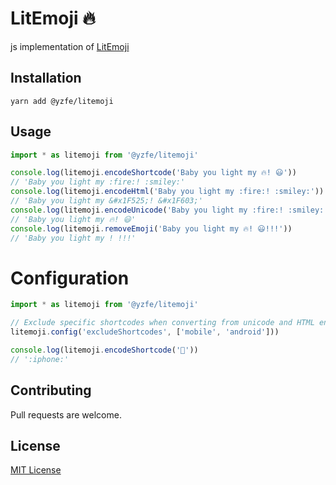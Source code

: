 # LitEmoji 🔥

js implementation of [LitEmoji](https://github.com/elvanto/litemoji)

## Installation

```
yarn add @yzfe/litemoji
```

## Usage

```ts
import * as litemoji from '@yzfe/litemoji'

console.log(litemoji.encodeShortcode('Baby you light my 🔥! 😃'))
// 'Baby you light my :fire:! :smiley:'
console.log(litemoji.encodeHtml('Baby you light my :fire:! :smiley:'))
// 'Baby you light my &#x1F525;! &#x1F603;'
console.log(litemoji.encodeUnicode('Baby you light my :fire:! :smiley:'))
// 'Baby you light my 🔥! 😃'
console.log(litemoji.removeEmoji('Baby you light my 🔥! 😃!!!'))
// 'Baby you light my ! !!!'
```

# Configuration

```ts
import * as litemoji from '@yzfe/litemoji'

// Exclude specific shortcodes when converting from unicode and HTML entities
litemoji.config('excludeShortcodes', ['mobile', 'android']))

console.log(litemoji.encodeShortcode('📱'))
// ':iphone:'
```

## Contributing

Pull requests are welcome.

## License

[MIT License](LICENSE)

